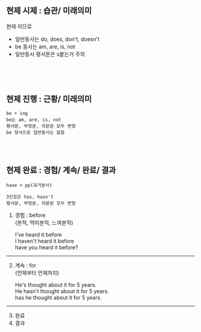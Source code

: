 ## 현제 시제 : 습관/ 미래의미 ##

 현재 이므로  
- 일반동사는 do, does, don't, doesn't  
- be 동사는 am, are, is, not
- 일반동사 평서문은 s붙는거 주의
<br>
<br>
<br>

## 현제 진행 : 근황/ 미래의미 ##
    be + ing
    be는 am, are, is, not
    평서문, 부정문, 의문문 모두 변형
    be 형식으로 일반동사는 없음
<br>
<br>

## 현제 완료 : 경험/ 계속/ 완료/ 결과 ##
    have + pp(과거분사)

    3인칭은 has, hasn't
    평서문, 부정문, 의문문 모두 변형

1. 경험 : before  
   (본적, 먹어본적, 느껴본적)  
   
   I've heard it before  
   I haven't heard it before  
   have you heard it before?
---

2. 계속 : for  
   (언제부터 언제까지)

   He's thought about it for 5 years.  
   He hasn't thought about it for 5 years.  
   has he thought about it for 5 years.
---

3. 완료
4. 결과
<br>
<br>